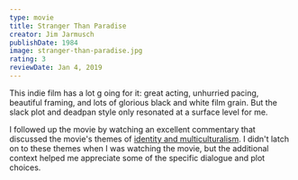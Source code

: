 ```yaml
---
type: movie
title: Stranger Than Paradise
creator: Jim Jarmusch
publishDate: 1984
image: stranger-than-paradise.jpg
rating: 3
reviewDate: Jan 4, 2019
---
```


 This indie film has a lot g  oing for it: great acting, unhurried pacing, beautiful framing, and lots of glorious black and white film grain. But the slack plot and deadpan style only resonated at a surface level for me.

I followed up the movie by watching an excellent commentary that discussed the movie's themes of [identity and multiculturalism](https://www.youtube.com/watch?v=0tbenS0F7j4). I didn't latch on to these themes when I was watching the movie, but the additional context helped me appreciate some of the specific dialogue and plot choices.
